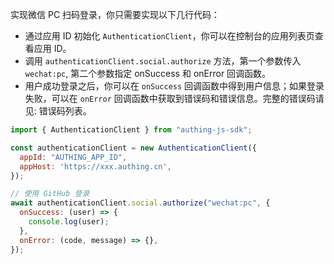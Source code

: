 实现微信 PC 扫码登录，你只需要实现以下几行代码：

- 通过应用 ID 初始化 `AuthenticationClient`，你可以在控制台的应用列表页查看应用 ID。
- 调用 `authenticationClient.social.authorize` 方法，第一个参数传入 `wechat:pc`, 第二个参数指定 onSuccess 和 onError 回调函数。
- 用户成功登录之后，你可以在 `onSuccess` 回调函数中得到用户信息；如果登录失败，可以在 `onError` 回调函数中获取到错误码和错误信息。完整的错误码请见: 错误码列表。

```javascript
import { AuthenticationClient } from "authing-js-sdk";

const authenticationClient = new AuthenticationClient({
  appId: "AUTHING_APP_ID",
  appHost: 'https://xxx.authing.cn',
});

// 使用 GitHub 登录
await authenticationClient.social.authorize("wechat:pc", {
  onSuccess: (user) => {
    console.log(user);
  },
  onError: (code, message) => {},
});
```
